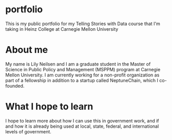 # portfolio

This is my public portfolio for my Telling Stories with Data course that I'm taking in Heinz College at Carnegie Mellon University

# About me 
My name is Lily Neilsen and I am a graduate student in the Master of Science in Public Policy and Management (MSPPM) program at Carnegie Mellon University. I am currently working for a non-profit organization as part of a fellowship in addition to a startup called NeptuneChain, which I co-founded.

# What I hope to learn
I hope to learn more about how I can use this in government work, and if and how it is already being used at local, state, federal, and international levels of government.

